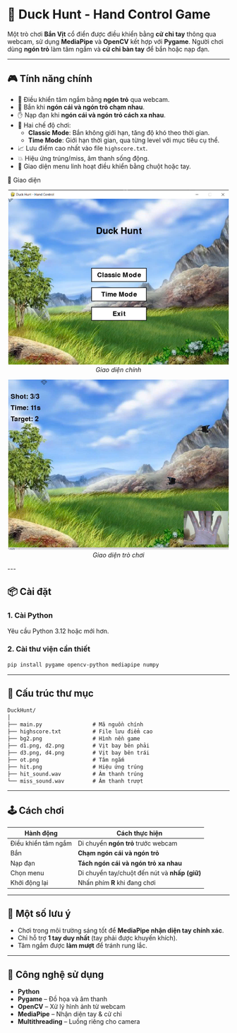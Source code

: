 # 🦆 Duck Hunt - Hand Control Game

Một trò chơi **Bắn Vịt** cổ điển được điều khiển bằng **cử chỉ tay** thông qua webcam, sử dụng **MediaPipe** và **OpenCV** kết hợp với **Pygame**. Người chơi dùng **ngón trỏ** làm tâm ngắm và **cử chỉ bàn tay** để bắn hoặc nạp đạn.

---

## 🎮 Tính năng chính

- 🎯 Điều khiển tâm ngắm bằng **ngón trỏ** qua webcam.
- 🤏 Bắn khi **ngón cái và ngón trỏ chạm nhau**.
- ✋ Nạp đạn khi **ngón cái và ngón trỏ cách xa nhau**.
- 🔫 Hai chế độ chơi:
  - **Classic Mode**: Bắn không giới hạn, tăng độ khó theo thời gian.
  - **Time Mode**: Giới hạn thời gian, qua từng level với mục tiêu cụ thể.
- 📈 Lưu điểm cao nhất vào file `highscore.txt`.
- 💥 Hiệu ứng trúng/miss, âm thanh sống động.
- 🧠 Giao diện menu linh hoạt điều khiển bằng chuột hoặc tay.

🎯 Giao diện
<p align="center">
  <img src="anh_giao_dien/giao_dien_chinh.png" alt="Giao diện chính" width="500"/>
  <br/>
  <em>Giao diện chính</em>
</p>

<p align="center">
  <img src="anh_giao_dien/giao_dien_game.png" alt="Giao diện trò chơi" width="500"/>
  <br/>
  <em>Giao diện trò chơi</em>
</p>
---

## 📦 Cài đặt

### 1. Cài Python

Yêu cầu Python 3.12 hoặc mới hơn.

### 2. Cài thư viện cần thiết

```bash
pip install pygame opencv-python mediapipe numpy
```

---

## 📁 Cấu trúc thư mục

```
DuckHunt/
│
├── main.py                # Mã nguồn chính
├── highscore.txt          # File lưu điểm cao
├── bg2.png                # Hình nền game
├── d1.png, d2.png         # Vịt bay bên phải
├── d3.png, d4.png         # Vịt bay bên trái
├── ot.png                 # Tâm ngắm
├── hit.png                # Hiệu ứng trúng
├── hit_sound.wav          # Âm thanh trúng
└── miss_sound.wav         # Âm thanh trượt
```

---

## 🕹️ Cách chơi

| Hành động        | Cách thực hiện                                       |
|------------------|------------------------------------------------------|
| Điều khiển tâm ngắm | Di chuyển **ngón trỏ** trước webcam                 |
| Bắn              | **Chạm ngón cái và ngón trỏ**                        |
| Nạp đạn          | **Tách ngón cái và ngón trỏ xa nhau**               |
| Chọn menu        | Di chuyển tay/chuột đến nút và **nhấp (giữ)**        |
| Khởi động lại    | Nhấn phím **R** khi đang chơi                       |

---

## 🧠 Một số lưu ý

- Chơi trong môi trường sáng tốt để **MediaPipe nhận diện tay chính xác**.
- Chỉ hỗ trợ **1 tay duy nhất** (tay phải được khuyến khích).
- Tâm ngắm được **làm mượt** để tránh rung lắc.

---

## 📸 Công nghệ sử dụng

- **Python**
- **Pygame** – Đồ họa và âm thanh
- **OpenCV** – Xử lý hình ảnh từ webcam
- **MediaPipe** – Nhận diện tay & cử chỉ
- **Multithreading** – Luồng riêng cho camera
